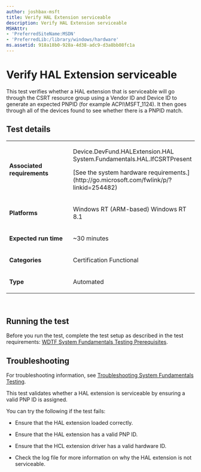 ```yaml
---
author: joshbax-msft
title: Verify HAL Extension serviceable
description: Verify HAL Extension serviceable
MSHAttr:
- 'PreferredSiteName:MSDN'
- 'PreferredLib:/library/windows/hardware'
ms.assetid: 918a18b0-928a-4d38-adc9-d3a8bb08fc1a
---
```


# Verify HAL Extension serviceable


This test verifies whether a HAL extension that is serviceable will go through the CSRT resource group using a Vendor ID and Device ID to generate an expected PNPID (for example ACPI\\MSFT\_1124). It then goes through all of the devices found to see whether there is a PNPID match.

## Test details


<table>
<colgroup>
<col width="50%" />
<col width="50%" />
</colgroup>
<tbody>
<tr class="odd">
<td><p><strong>Associated requirements</strong></p></td>
<td><p>Device.DevFund.HALExtension.HAL System.Fundamentals.HAL.IfCSRTPresent</p>
<p>[See the system hardware requirements.](http://go.microsoft.com/fwlink/p/?linkid=254482)</p></td>
</tr>
<tr class="even">
<td><p><strong>Platforms</strong></p></td>
<td><p>Windows RT (ARM-based) Windows RT 8.1</p></td>
</tr>
<tr class="odd">
<td><p><strong>Expected run time</strong></p></td>
<td><p>~30 minutes</p></td>
</tr>
<tr class="even">
<td><p><strong>Categories</strong></p></td>
<td><p>Certification Functional</p></td>
</tr>
<tr class="odd">
<td><p><strong>Type</strong></p></td>
<td><p>Automated</p></td>
</tr>
</tbody>
</table>

 

## Running the test


Before you run the test, complete the test setup as described in the test requirements: [WDTF System Fundamentals Testing Prerequisites](wdtf-system-fundamentals-testing-prerequisites.md).

## Troubleshooting


For troubleshooting information, see [Troubleshooting System Fundamentals Testing](troubleshooting-system-fundamentals-testing.md).

This test validates whether a HAL extension is serviceable by ensuring a valid PNP ID is assigned.

You can try the following if the test fails:

-   Ensure that the HAL extension loaded correctly.

-   Ensure that the HAL extension has a valid PNP ID.

-   Ensure that the HCL extension driver has a valid hardware ID.

-   Check the log file for more information on why the HAL extension is not serviceable.

 

 






